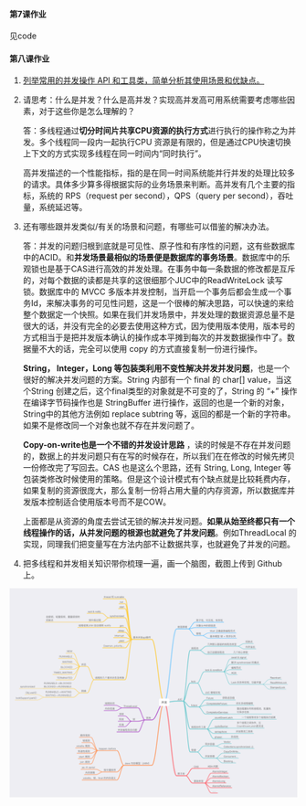 #### 第7课作业

见code

#### 第八课作业

1. [列举常用的并发操作 API 和工具类，简单分析其使用场景和优缺点。](doc/1.md)

2. 请思考：什么是并发？什么是高并发？实现高并发高可用系统需要考虑哪些因素，对于这些你是怎么理解的？ 

   答：多线程通过**切分时间片共享CPU资源的执行方式**进行执行的操作称之为并发。多个线程同一段内一起执行CPU 资源是有限的，但是通过CPU快速切换上下文的方式实现多线程在同一时间内“同时执行”。

   高并发描述的一个性能指标，指的是在同一时间系统能并行并发的处理比较多的请求。具体多少算多得根据实际的业务场景来判断。高并发有几个主要的指标，系统的 RPS（request per second），QPS（query per second），吞吐量，系统延迟等。

   

3. 还有哪些跟并发类似/有关的场景和问题，有哪些可以借鉴的解决办法。

   答：并发的问题归根到底就是可见性、原子性和有序性的问题，这有些数据库中的ACID。和**并发场景最相似的场景便是数据库的事务场景**。数据库中的乐观锁也是基于CAS进行高效的并发处理。在事务中每一条数据的修改都是互斥的，对每个数据的读都是共享的这很细那个JUC中的ReadWriteLock 读写锁。数据库中的 MVCC 多版本并发控制，当开启一个事务后都会生成一个事务Id，来解决事务的可见性问题，这是一个很棒的解决思路，可以快速的来给整个数据定一个快照。如果在我们并发场景中，并发处理的数据资源总量不是很大的话，并没有完全的必要去使用这种方式，因为使用版本使用，版本号的方式相当于是把并发版本确认的操作成本平摊到每次的并发数据操作中了。数据量不大的话，完全可以使用 copy 的方式直接复制一份进行操作。

   **String， Integer，Long 等包装类利用不变性解决并发并发问题**，也是一个很好的解决并发问题的方案。String 内部有一个 final 的 char[] value，当这个String 创建之后，这个final类型的对象就是不可变的了，String 的 “+” 操作 在编译字节码操作也是 StringBuffer 进行操作，返回的也是一个新的对象，String中的其他方法例如 replace subtring 等，返回的都是一个新的字符串。如果不是修改同一个对象也就不存在并发问题了。

   **Copy-on-write也是一个不错的并发设计思路** ，读的时候是不存在并发问题的，数据上的并发问题只有在写的时候存在，所以我们在在修改的时候先拷贝一份修改完了写回去。CAS 也是这么个思路，还有 String, Long, Integer 等包装类修改时候使用的策略。但是这个设计模式有个缺点就是比较耗费内存，如果复制的资源很庞大，那么复制一份将占用大量的内存资源，所以数据库并发版本控制适合使用版本号而不是COW。

    上面都是从资源的角度去尝试无锁的解决并发问题。**如果从始至终都只有一个线程操作的话，从并发问题的根源也就避免了并发问题**。例如ThreadLocal 的实现，同理我们把变量写在方法内部不让数据共享，也就避免了并发的问题。



4. 把多线程和并发相关知识带你梳理一遍，画一个脑图，截图上传到 Github上。

![image-20210206183102504](./img/thread_mind.png)
